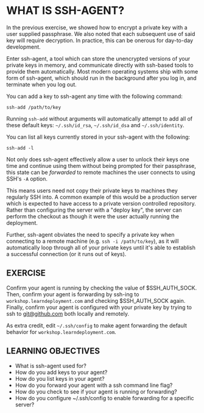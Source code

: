 # WHAT IS SSH-AGENT?

In the previous exercise, we showed how to encrypt a private key with a user
supplied passphrase. We also noted that each subsequent use of said key will
require decryption. In practice, this can be onerous for day-to-day development.

Enter ssh-agent, a tool which can store the unencrypted versions of your private
keys in memory, and communicate directly with ssh-based tools to provide them
automatically. Most modern operating systems ship with some form of ssh-agent,
which should run in the background after you log in, and terminate when you log
out.

You can add a key to ssh-agent any time with the following command:

```
ssh-add /path/to/key
```

Running `ssh-add` without arguments will automatically attempt to add all of
these default keys: `~/.ssh/id_rsa`, `~/.ssh/id_dsa` and `~/.ssh/identity`.

You can list all keys currently stored in your ssh-agent with the following:

```
ssh-add -l
```

Not only does ssh-agent effectively allow a user to unlock their keys one time
and continue using them without being prompted for their passphrase, this state
can be *forwarded* to remote machines the user connects to using SSH's `-A`
option.

This means users need not copy their private keys to machines they regularly SSH
into. A common example of this would be a production server which is expected to
have access to a private version controlled repository. Rather than configuring
the server with a "deploy key", the server can perform the checkout as though it
were the user actually running the deployment.

Further, ssh-agent obviates the need to specify a private key when connecting to
a remote machine (e.g. `ssh -i /path/to/key`), as it will automatically loop
through all of your private keys until it's able to establish a successful
connection (or it runs out of keys).

## EXERCISE

Confirm your agent is running by checking the value of $SSH_AUTH_SOCK. Then,
confirm your agent is forwarding by ssh-ing to `workshop.learndeployment.com`
and checking $SSH_AUTH_SOCK again. Finally, confirm your agent is configured
with your private key by trying to ssh to git@github.com both locally and
remotely.

As extra credit, edit `~/.ssh/config` to make agent forwarding the default
behavior for `workshop.learndeployment.com`.

## LEARNING OBJECTIVES

- What is ssh-agent used for?
- How do you add keys to your agent?
- How do you list keys in your agent?
- How do you forward your agent with a ssh command line flag?
- How do you check to see if your agent is running or forwarding?
- How do you configure ~/.ssh/config to enable forwarding for a specific server?
